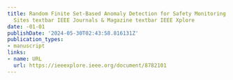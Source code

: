 ```yaml
---
title: Random Finite Set-Based Anomaly Detection for Safety Monitoring in Construction
  Sites textbar IEEE Journals & Magazine textbar IEEE Xplore
date: -01-01
publishDate: '2024-05-30T02:43:58.816131Z'
publication_types:
- manuscript
links:
- name: URL
  url: https://ieeexplore.ieee.org/document/8782101
---
```

